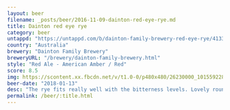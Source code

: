 ```yaml
---
layout: beer
filename: _posts/beer/2016-11-09-dainton-red-eye-rye.md
title: Dainton red eye rye
category: beer
untappd: "https://untappd.com/b/dainton-family-brewery-red-eye-rye/413393"
country: "Australia"
brewery: "Dainton Family Brewery"
breweryURL: "/brewery/dainton-family-brewery.html"
style: "Red Ale - American Amber / Red"
score: 8.5
img: https://scontent.xx.fbcdn.net/v/t1.0-0/p480x480/26230000_10155922800333745_2694729462339903275_n.jpg?_nc_cat=102&oh=a608127d3c47d08e0bc0e89b85770555&oe=5C51D093
beer-date: "2018-01-13"
desc: "The rye fits really well with the bitterness levels. Lovely roundness towards the end. Matches perfectly with what the can says"
permalink: /beer/:title.html
---
```


